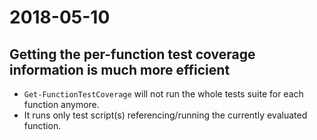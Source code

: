 # 2018-05-10  


## Getting the per-function test coverage information is much more efficient  

  - `Get-FunctionTestCoverage` will not run the whole tests suite for each function anymore.  
  - It runs only test script(s) referencing/running the currently evaluated function.  
